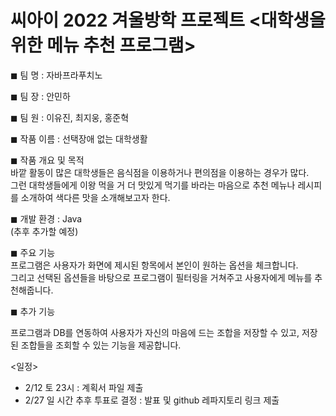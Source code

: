 # 씨아이 2022 겨울방학 프로젝트 <대학생을 위한 메뉴 추천 프로그램>

◼ 팀 명 : 자바프라푸치노

◼ 팀 장 : 안민하

◼ 팀 원 : 이유진, 최지웅, 홍준혁

◼ 작품 이름 : 선택장애 없는 대학생활

◼ 작품 개요 및 목적 \
바깥 활동이 많은 대학생들은 음식점을 이용하거나 편의점을 이용하는 경우가 많다. \
그런 대학생들에게 이왕 먹을 거 더 맛있게 먹기를 바라는 마음으로 추천 메뉴나 레시피를 소개하여 색다른 맛을 소개해보고자 한다.

◼ 개발 환경 : Java \
(추후 추가할 예정)

◼ 주요 기능 \
프로그램은 사용자가 화면에 제시된 항목에서 본인이 원하는 옵션을 체크합니다. \
그리고 선택된 옵션들을 바탕으로 프로그램이 필터링을 거쳐주고 사용자에게 메뉴를 추천해줍니다.

◼ 추가 기능

프로그램과 DB를 연동하여 사용자가 자신의 마음에 드는 조합을 저장할 수 있고, 저장된 조합들을 조회할 수 있는 기능을 제공합니다.

<일정>

- 2/12 토 23시 : 계획서 파일 제출
- 2/27 일 시간 추후 투표로 결정 : 발표 및 github 레파지토리 링크 제출
